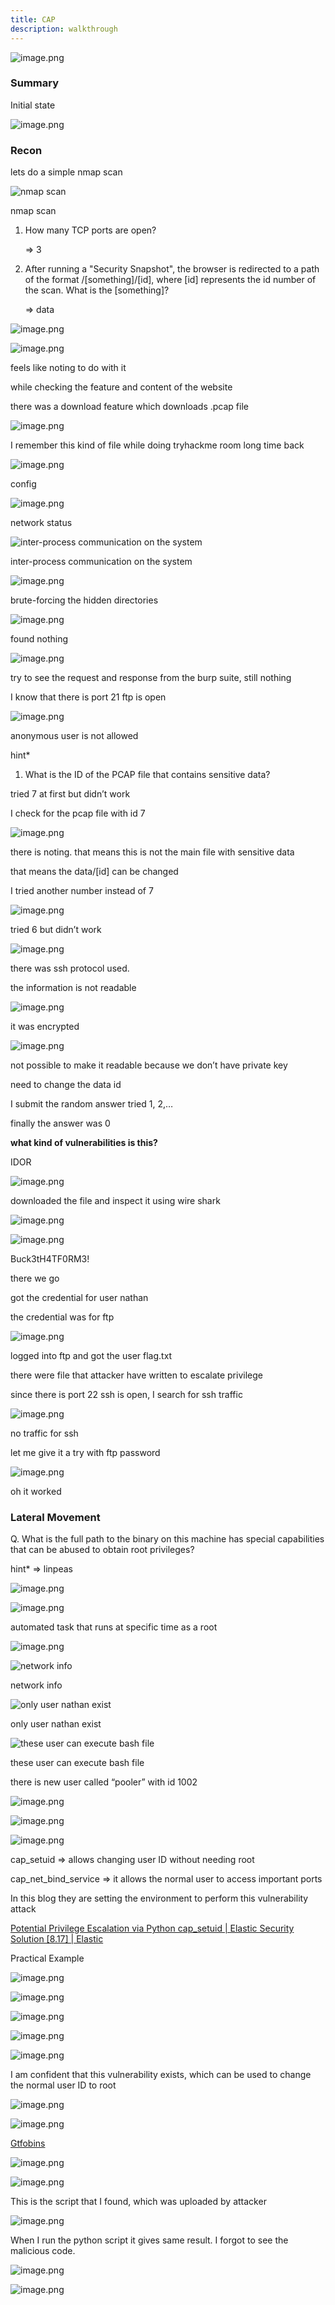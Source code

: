 ```yaml
---
title: CAP
description: walkthrough
---
```


![image.png](../../../assets/CAP%201a8ab0f53d1d803296a5c07f9b264669/image.png)

### Summary

Initial state

![image.png](../../../assets/CAP%201a8ab0f53d1d803296a5c07f9b264669/image%201.png)

### Recon

lets do a simple nmap scan

![nmap scan](../../../assets/CAP%201a8ab0f53d1d803296a5c07f9b264669/image%202.png)

nmap scan

1. How many TCP ports are open?
    
    ⇒ 3
    

1. After running a "Security Snapshot", the browser is redirected to a path of the format /[something]/[id], where [id] represents the id number of the scan. What is the [something]?
    
    ⇒ data
    

![image.png](../../../assets/CAP%201a8ab0f53d1d803296a5c07f9b264669/image%203.png)

![image.png](../../../assets/CAP%201a8ab0f53d1d803296a5c07f9b264669/image%204.png)

feels like noting to do with it

while checking the feature and content of the website 

there was a download feature which downloads .pcap file

![image.png](../../../assets/CAP%201a8ab0f53d1d803296a5c07f9b264669/image%205.png)

I remember this kind of file while doing tryhackme room long time back

![image.png](../../../assets/CAP%201a8ab0f53d1d803296a5c07f9b264669/image%206.png)

config 

![image.png](../../../assets/CAP%201a8ab0f53d1d803296a5c07f9b264669/image%207.png)

network status

![inter-process communication on the system](../../../assets/CAP%201a8ab0f53d1d803296a5c07f9b264669/image%208.png)

inter-process communication on the system

![image.png](../../../assets/CAP%201a8ab0f53d1d803296a5c07f9b264669/image%209.png)

brute-forcing the hidden directories

![image.png](../../../assets/CAP%201a8ab0f53d1d803296a5c07f9b264669/image%2010.png)

found nothing

![image.png](../../../assets/CAP%201a8ab0f53d1d803296a5c07f9b264669/image%2011.png)

try to see the request and response from the burp suite, still nothing

I know that there is port 21 ftp is open 

![image.png](../../../assets/CAP%201a8ab0f53d1d803296a5c07f9b264669/image%2012.png)

anonymous user is not allowed 

hint*

1. What is the ID of the PCAP file that contains sensitive data?

tried 7 at first but didn’t work 

I check for the pcap file with id 7

![image.png](../../../assets/CAP%201a8ab0f53d1d803296a5c07f9b264669/image%2013.png)

there is noting. that means this is not the main file with sensitive data

that means the data/[id] can be changed 

I tried another number instead of 7

![image.png](../../../assets/CAP%201a8ab0f53d1d803296a5c07f9b264669/image%2014.png)

tried 6 but didn’t work

![image.png](../../../assets/CAP%201a8ab0f53d1d803296a5c07f9b264669/image%2015.png)

there was ssh protocol used.

the information is not readable 

![image.png](../../../assets/CAP%201a8ab0f53d1d803296a5c07f9b264669/image%2016.png)

it was encrypted 

![image.png](../../../assets/CAP%201a8ab0f53d1d803296a5c07f9b264669/image%2017.png)

not possible to make it readable because we don’t have private key

need to change the data id 

I submit the random answer 
tried  1, 2,… 

finally the answer was 0

**what kind of vulnerabilities is this?**

IDOR

![image.png](../../../assets/CAP%201a8ab0f53d1d803296a5c07f9b264669/image%2018.png)

downloaded the file and inspect it using wire shark 

![image.png](../../../assets/CAP%201a8ab0f53d1d803296a5c07f9b264669/image%2019.png)

![image.png](../../../assets/CAP%201a8ab0f53d1d803296a5c07f9b264669/image%2020.png)

Buck3tH4TF0RM3!

there we go

got the credential for user nathan

the credential was for ftp

![image.png](../../../assets/CAP%201a8ab0f53d1d803296a5c07f9b264669/image%2021.png)

logged into ftp and got the user flag.txt

there were file that attacker have written to escalate privilege 

since there is port 22 ssh is open, I search for ssh traffic 

![image.png](../../../assets/CAP%201a8ab0f53d1d803296a5c07f9b264669/image%2022.png)

no traffic for ssh

let me give it a try with ftp password

![image.png](../../../assets/CAP%201a8ab0f53d1d803296a5c07f9b264669/image%2023.png)

oh it worked 

### Lateral Movement

Q. What is the full path to the binary on this machine has special capabilities that can be abused to obtain root privileges?

hint* ⇒ linpeas

![image.png](../../../assets/CAP%201a8ab0f53d1d803296a5c07f9b264669/image%2024.png)

![image.png](../../../assets/CAP%201a8ab0f53d1d803296a5c07f9b264669/image%2025.png)

automated task that runs at specific time as a root

![image.png](../../../assets/CAP%201a8ab0f53d1d803296a5c07f9b264669/image%2026.png)

![network info](../../../assets/CAP%201a8ab0f53d1d803296a5c07f9b264669/image%2027.png)

network info

![only user nathan exist](../../../assets/CAP%201a8ab0f53d1d803296a5c07f9b264669/image%2028.png)

only user nathan exist

![these user can execute bash file](../../../assets/CAP%201a8ab0f53d1d803296a5c07f9b264669/image%2029.png)

these user can execute bash file

there is new user called “pooler” with id 1002

![image.png](../../../assets/CAP%201a8ab0f53d1d803296a5c07f9b264669/image%2030.png)

![image.png](../../../assets/CAP%201a8ab0f53d1d803296a5c07f9b264669/image%2031.png)

![image.png](../../../assets/CAP%201a8ab0f53d1d803296a5c07f9b264669/image%2032.png)

cap_setuid ⇒ allows changing user ID without needing root

cap_net_bind_service ⇒ it allows the normal user to access important ports 

In this blog they are setting the environment to perform this vulnerability attack 

[Potential Privilege Escalation via Python cap_setuid | Elastic Security Solution [8.17] | Elastic](https://www.elastic.co/guide/en/security/8.17/potential-privilege-escalation-via-python-cap-setuid.html)

Practical Example 

![image.png](../../../assets/CAP%201a8ab0f53d1d803296a5c07f9b264669/image%2033.png)

![image.png](../../../assets/CAP%201a8ab0f53d1d803296a5c07f9b264669/image%2034.png)

![image.png](../../../assets/CAP%201a8ab0f53d1d803296a5c07f9b264669/image%2035.png)

![image.png](../../../assets/CAP%201a8ab0f53d1d803296a5c07f9b264669/image%2036.png)

![image.png](../../../assets/CAP%201a8ab0f53d1d803296a5c07f9b264669/image%2037.png)

I am confident that this vulnerability exists, which can be used to change the normal user ID to root 

![image.png](../../../assets/CAP%201a8ab0f53d1d803296a5c07f9b264669/image%2038.png)

![image.png](../../../assets/CAP%201a8ab0f53d1d803296a5c07f9b264669/image%2039.png)

[Gtfobins](https://gtfobins.github.io/gtfobins/python/?source=post_page-----eb9c97f2259c---------------------------------------#capabilities)

![image.png](../../../assets/CAP%201a8ab0f53d1d803296a5c07f9b264669/image%2040.png)

![image.png](../../../assets/CAP%201a8ab0f53d1d803296a5c07f9b264669/image%2041.png)

This is the script that I found, which was uploaded by attacker 

![image.png](../../../assets/CAP%201a8ab0f53d1d803296a5c07f9b264669/image%2042.png)

When I run the python script it gives same result. I forgot to see the malicious code.

![image.png](../../../assets/CAP%201a8ab0f53d1d803296a5c07f9b264669/image%2043.png)

![image.png](../../../assets/CAP%201a8ab0f53d1d803296a5c07f9b264669/image%2044.png)